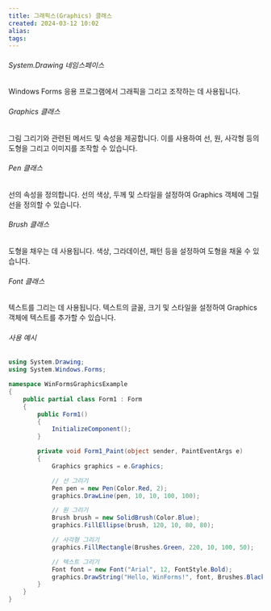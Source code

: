 ```yaml
---
title: 그래픽스(Graphics) 클래스
created: 2024-03-12 10:02
alias:
tags:
---
```

###### System.Drawing 네임스페이스
Windows Forms 응용 프로그램에서 그래픽을 그리고 조작하는 데 사용됩니다.

###### Graphics 클래스
그림 그리기와 관련된 메서드 및 속성을 제공합니다. 
이를 사용하여 선, 원, 사각형 등의 도형을 그리고 이미지를 조작할 수 있습니다.

###### Pen 클래스
선의 속성을 정의합니다. 
선의 색상, 두께 및 스타일을 설정하여 
Graphics 객체에 그릴 선을 정의할 수 있습니다.

###### Brush 클래스
도형을 채우는 데 사용됩니다. 
색상, 그라데이션, 패턴 등을 설정하여 도형을 채울 수 있습니다.

###### Font 클래스
텍스트를 그리는 데 사용됩니다. 
텍스트의 글꼴, 크기 및 스타일을 설정하여 
Graphics 객체에 텍스트를 추가할 수 있습니다.

###### 사용 예시
```csharp
using System.Drawing;
using System.Windows.Forms;

namespace WinFormsGraphicsExample
{
    public partial class Form1 : Form
    {
        public Form1()
        {
            InitializeComponent();
        }

        private void Form1_Paint(object sender, PaintEventArgs e)
        {
            Graphics graphics = e.Graphics;

            // 선 그리기
            Pen pen = new Pen(Color.Red, 2);
            graphics.DrawLine(pen, 10, 10, 100, 100);

            // 원 그리기
            Brush brush = new SolidBrush(Color.Blue);
            graphics.FillEllipse(brush, 120, 10, 80, 80);

            // 사각형 그리기
            graphics.FillRectangle(Brushes.Green, 220, 10, 100, 50);

            // 텍스트 그리기
            Font font = new Font("Arial", 12, FontStyle.Bold);
            graphics.DrawString("Hello, WinForms!", font, Brushes.Black, 10, 150);
        }
    }
}
```
